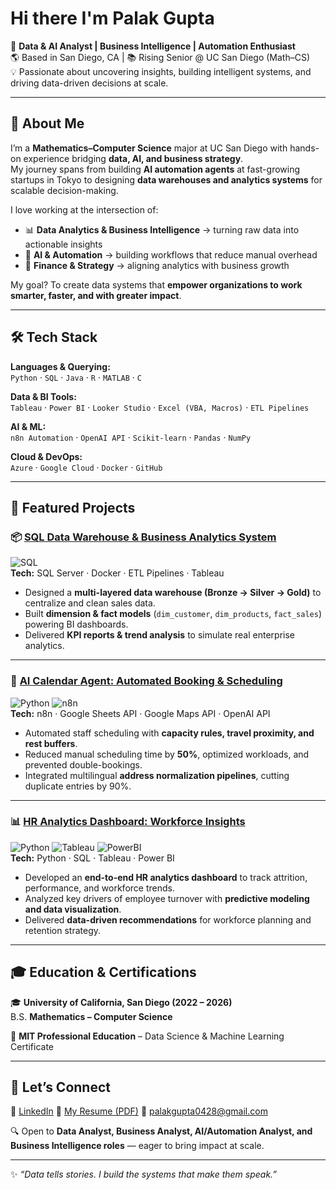 # Hi there I'm Palak Gupta  

🎯 **Data & AI Analyst | Business Intelligence | Automation Enthusiast**  
🌎 Based in San Diego, CA | 📚 Rising Senior @ UC San Diego (Math–CS)  
💡 Passionate about uncovering insights, building intelligent systems, and driving data-driven decisions at scale.  

---

## 🚀 About Me  

I’m a **Mathematics–Computer Science** major at UC San Diego with hands-on experience bridging **data, AI, and business strategy**.  
My journey spans from building **AI automation agents** at fast-growing startups in Tokyo to designing **data warehouses and analytics systems** for scalable decision-making.  

I love working at the intersection of:  
- 📊 **Data Analytics & Business Intelligence** → turning raw data into actionable insights  
- 🤖 **AI & Automation** → building workflows that reduce manual overhead  
- 💼 **Finance & Strategy** → aligning analytics with business growth  

My goal? To create data systems that **empower organizations to work smarter, faster, and with greater impact**.  

---

## 🛠️ Tech Stack  

**Languages & Querying:**  
`Python` · `SQL` · `Java` · `R` · `MATLAB` · `C`  

**Data & BI Tools:**  
`Tableau` · `Power BI` · `Looker Studio` · `Excel (VBA, Macros)` · `ETL Pipelines`  

**AI & ML:**  
`n8n Automation` · `OpenAI API` · `Scikit-learn` · `Pandas` · `NumPy`  

**Cloud & DevOps:**  
`Azure` · `Google Cloud` · `Docker` · `GitHub`  

---

## 🌟 Featured Projects  

### 📦 [SQL Data Warehouse & Business Analytics System](https://github.com/palakg28/Data-Warehouse-Analytics)  
![SQL](https://img.shields.io/badge/SQL-316192?style=flat&logo=postgresql&logoColor=white)  
**Tech:** SQL Server · Docker · ETL Pipelines · Tableau  
- Designed a **multi-layered data warehouse (Bronze → Silver → Gold)** to centralize and clean sales data.  
- Built **dimension & fact models** (`dim_customer`, `dim_products`, `fact_sales`) powering BI dashboards.  
- Delivered **KPI reports & trend analysis** to simulate real enterprise analytics.  

---

### 🤖 [AI Calendar Agent: Automated Booking & Scheduling](https://github.com/palakg28/AI-Calendar-Agent)  
![Python](https://img.shields.io/badge/Python-3776AB?style=flat&logo=python&logoColor=white) ![n8n](https://img.shields.io/badge/n8n-A020F0?style=flat&logo=n8n&logoColor=white)  
**Tech:** n8n · Google Sheets API · Google Maps API · OpenAI API  
- Automated staff scheduling with **capacity rules, travel proximity, and rest buffers**.  
- Reduced manual scheduling time by **50%**, optimized workloads, and prevented double-bookings.  
- Integrated multilingual **address normalization pipelines**, cutting duplicate entries by 90%.  

---

### 📊 [HR Analytics Dashboard: Workforce Insights](https://github.com/palakg28/HR-Analytics)  
![Python](https://img.shields.io/badge/Python-3776AB?style=flat&logo=python&logoColor=white) ![Tableau](https://img.shields.io/badge/Tableau-E97627?style=flat&logo=tableau&logoColor=white) ![PowerBI](https://img.shields.io/badge/PowerBI-F2C811?style=flat&logo=powerbi&logoColor=black)  
**Tech:** Python · SQL · Tableau · Power BI  
- Developed an **end-to-end HR analytics dashboard** to track attrition, performance, and workforce trends.  
- Analyzed key drivers of employee turnover with **predictive modeling and data visualization**.  
- Delivered **data-driven recommendations** for workforce planning and retention strategy.  

---

## 🎓 Education & Certifications  

🎓 **University of California, San Diego (2022 – 2026)**  
B.S. **Mathematics – Computer Science**  

📜 **MIT Professional Education** – Data Science & Machine Learning Certificate  

---

## 🤝 Let’s Connect  

💼 [LinkedIn](https://www.linkedin.com/in/palakgupta28/) 
📄 [My Resume (PDF)](https://drive.google.com/file/d/1PnRYo3NJdoRg0DjhFpvUvmL5-YrXvqYO/view?usp=sharing)
📧 palakgupta0428@gmail.com  

🔍 Open to **Data Analyst, Business Analyst, AI/Automation Analyst, and Business Intelligence roles** — eager to bring impact at scale.  

---

✨ *“Data tells stories. I build the systems that make them speak.”*  


